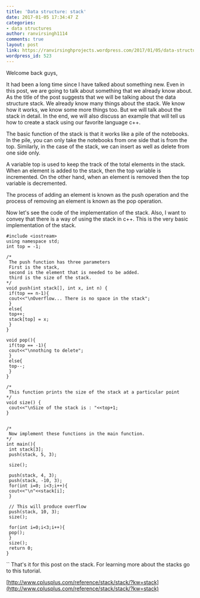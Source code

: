 ```yaml
---
title: 'Data structure: stack'
date: 2017-01-05 17:34:47 Z
categories:
- data structures
author: ranvirsingh1114
comments: true
layout: post
link: https://ranvirsinghprojects.wordpress.com/2017/01/05/data-structure-stack/
wordpress_id: 523
---
```


Welcome back guys,

It had been a long time since I have talked about something new. Even in this post, we are going to talk about something that we already know about. As the title of the post suggests that we will be talking about the data structure stack. We already know many things about the stack. We know how it works, we know some more things too. But we will talk about the stack in detail. In the end, we will also discuss an example that will tell us how to create a stack using our favorite language c++.

The basic function of the stack is that it works like a pile of the notebooks. In the pile, you can only take the notebooks from one side that is from the top. Similarly, in the case of the stack, we can insert as well as delete from one side only.

A variable top is used to keep the track of the total elements in the stack. When an element is added to the stack, then the top variable is incremented. On the other hand, when an element is removed then the top variable is decremented.

The process of adding an element is known as the push operation and the process of removing an element is known as the pop operation.

Now let's see the code of the implementation of the stack. Also, I want to convey that there is a way of using the stack in c++. This is the very basic implementation of the stack.

    
    #include <iostream>
    using namespace std;
    int top = -1;
    
    /*
     The push function has three parameters
     First is the stack,
     second is the element that is needed to be added.
     third is the size of the stack.
    */
    void push(int stack[], int x, int n) {
     if(top == n-1){
     cout<<"\nOverflow... There is no space in the stack";
     }
     else{
     top++;
     stack[top] = x; 
     }
    } 
    
    void pop(){
     if(top == -1){
     cout<<"\nnothing to delete";
     }
     else{
     top--;
     }
    }
    
    /*
     This function prints the size of the stack at a particular point
    */
    void size() {
     cout<<"\nSize of the stack is : "<<top+1;
    }
    
    
    /*
     Now implement these functions in the main function.
    */
    int main(){
     int stack[3];
     push(stack, 5, 3);
    
     size();
    
     push(stack, 4, 3);
     push(stack, -10, 3);
     for(int i=0; i<3;i++){
     cout<<"\n"<<stack[i];
     }
    
     // This will produce overflow
     push(stack, 10, 3);
     size();
    
     for(int i=0;i<3;i++){
     pop();
     }
     size();
     return 0;
    }


``
That's it for this post on the stack. For learning more about the stacks go to this tutorial.

[http://www.cplusplus.com/reference/stack/stack/?kw=stack](http://www.cplusplus.com/reference/stack/stack/?kw=stack)
